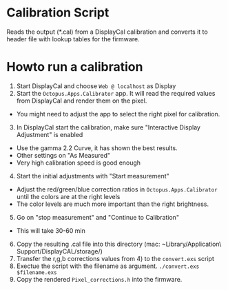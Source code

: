 # Calibration Script

Reads the output (*.cal) from a DisplayCal calibration and converts it to header file with lookup tables for the firmware.


# Howto run a calibration

1. Start DisplayCal and choose `Web @ localhost` as Display
2. Start the `Octopus.Apps.Calibrator` app. It will read the required values from DisplayCal and render them on the pixel.
  * You might need to adjust the app to select the right pixel for calibration.
3. In DisplayCal start the calibration, make sure "Interactive Display Adjustment" is enabled
  * Use the gamma 2.2 Curve, it has shown the best results.
  * Other settings on "As Measured"
  * Very high calibration speed is good enough
4. Start the initial adjustments with "Start measurement"
  * Adjust the red/green/blue correction ratios in `Octopus.Apps.Calibrator` until the colors are at the right levels
  * The color levels are much more important than the right brightness.
5. Go on "stop measurement" and "Continue to Calibration"
  * This will take 30-60 min
6. Copy the resulting .cal file into this directory (mac: ~Library/Application\ Support/DisplayCAL/storage/)
7. Transfer the r,g,b corrections values from 4) to the `convert.exs` script
8. Exectue the script with the filename as argument. `./convert.exs $filename.exs`
9. Copy the rendered `Pixel_corrections.h` into the firmware.